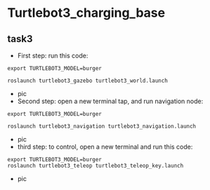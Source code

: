 # Turtlebot3_charging_base
## task3
- First step: run this code:
 ```
 export TURTLEBOT3_MODEL=burger

roslaunch turtlebot3_gazebo turtlebot3_world.launch
 ```
 - pic
 - Second step: open a new terminal tap, and run navigation node:
 ```
 export TURTLEBOT3_MODEL=burger

roslaunch turtlebot3_navigation turtlebot3_navigation.launch 
 ```
 - pic
 - third step: to control, open a new terminal and run this code:
 ```
 export TURTLEBOT3_MODEL=burger
roslaunch turtlebot3_teleop turtlebot3_teleop_key.launch
 ```
 - pic
